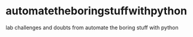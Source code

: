# automatetheboringstuffwithpython
lab challenges and doubts from automate the boring stuff with python
